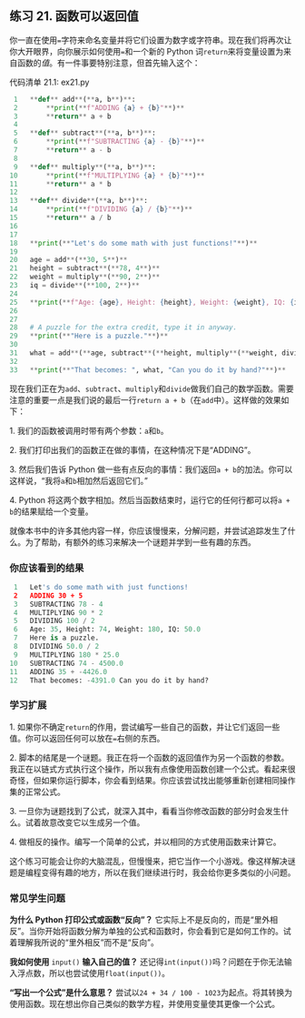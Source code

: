 ## 练习 21. 函数可以返回值

你一直在使用`=`字符来命名变量并将它们设置为数字或字符串。现在我们将再次让你大开眼界，向你展示如何使用`=`和一个新的 Python 词`return`来将变量设置为来自函数的*值*。有一件事要特别注意，但首先输入这个：

代码清单 21.1: ex21.py

```py
 1   **def** add**(**a, b**)**:
 2       **print(**f"ADDING {a} + {b}"**)**
 3       **return** a + b
 4
 5   **def** subtract**(**a, b**)**:
 6       **print(**f"SUBTRACTING {a} - {b}"**)**
 7       **return** a - b
 8
 9   **def** multiply**(**a, b**)**:
10       **print(**f"MULTIPLYING {a} * {b}"**)**
11       **return** a * b
12
13   **def** divide**(**a, b**)**:
14       **print(**f"DIVIDING {a} / {b}"**)**
15       **return** a / b
16
17
18   **print(**"Let's do some math with just functions!"**)**
19
20   age = add**(**30, 5**)**
21   height = subtract**(**78, 4**)**
22   weight = multiply**(**90, 2**)**
23   iq = divide**(**100, 2**)**
24
25   **print(**f"Age: {age}, Height: {height}, Weight: {weight}, IQ: {iq}"**)**
26
27
28   # A puzzle for the extra credit, type it in anyway.
29   **print(**"Here is a puzzle."**)**
30
31   what = add**(**age, subtract**(**height, multiply**(**weight, divide**(**iq, 2**))))**
32
33   **print(**"That becomes: ", what, "Can you do it by hand?"**)**
```

现在我们正在为`add`、`subtract`、`multiply`和`divide`做我们自己的数学函数。需要注意的重要一点是我们说的最后一行`return a + b`（在`add`中）。这样做的效果如下：

1\. 我们的函数被调用时带有两个参数：`a`和`b`。

2\. 我们打印出我们的函数正在做的事情，在这种情况下是“ADDING”。

3\. 然后我们告诉 Python 做一些有点反向的事情：我们返回`a + b`的加法。你可以这样说，“我将`a`和`b`相加然后返回它们。”

4\. Python 将这两个数字相加。然后当函数结束时，运行它的任何行都可以将`a + b`的结果赋给一个变量。

就像本书中的许多其他内容一样，你应该慢慢来，分解问题，并尝试追踪发生了什么。为了帮助，有额外的练习来解决一个谜题并学到一些有趣的东西。

### 你应该看到的结果

```py
 1   Let's do some math with just functions!
 2   ADDING 30 + 5
 3   SUBTRACTING 78 - 4
 4   MULTIPLYING 90 * 2
 5   DIVIDING 100 / 2
 6   Age: 35, Height: 74, Weight: 180, IQ: 50.0
 7   Here is a puzzle.
 8   DIVIDING 50.0 / 2
 9   MULTIPLYING 180 * 25.0
10   SUBTRACTING 74 - 4500.0
11   ADDING 35 + -4426.0
12   That becomes: -4391.0 Can you do it by hand?
```

### 学习扩展

1\. 如果你不确定`return`的作用，尝试编写一些自己的函数，并让它们返回一些值。你可以返回任何可以放在`=`右侧的东西。

2\. 脚本的结尾是一个谜题。我正在将一个函数的返回值作为另一个函数的参数。我正在以链式方式执行这个操作，所以我有点像使用函数创建一个公式。看起来很奇怪，但如果你运行脚本，你会看到结果。你应该尝试找出能够重新创建相同操作集的正常公式。

3\. 一旦你为谜题找到了公式，就深入其中，看看当你修改函数的部分时会发生什么。试着故意改变它以生成另一个值。

4\. 做相反的操作。编写一个简单的公式，并以相同的方式使用函数来计算它。

这个练习可能会让你的大脑混乱，但慢慢来，把它当作一个小游戏。像这样解决谜题是编程变得有趣的地方，所以在我们继续进行时，我会给你更多类似的小问题。

### 常见学生问题

**为什么 Python 打印公式或函数“反向”？** 它实际上不是反向的，而是“里外相反”。当你开始将函数分解为单独的公式和函数时，你会看到它是如何工作的。试着理解我所说的“里外相反”而不是“反向”。

**我如何使用** `input()` **输入自己的值？** 还记得`int(input())`吗？问题在于你无法输入浮点数，所以也尝试使用`float(input())`。

**“写出一个公式”是什么意思？** 尝试以`24 + 34 / 100 - 1023`为起点。将其转换为使用函数。现在想出你自己类似的数学方程，并使用变量使其更像一个公式。
